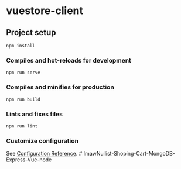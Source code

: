# vuestore-client

## Project setup
```
npm install
```

### Compiles and hot-reloads for development
```
npm run serve
```

### Compiles and minifies for production
```
npm run build
```

### Lints and fixes files
```
npm run lint
```

### Customize configuration
See [Configuration Reference](https://cli.vuejs.org/config/).
#   I m a w N u l l i s t - S h o p i n g - C a r t - M o n g o D B - E x p r e s s - V u e - n o d e  
 
